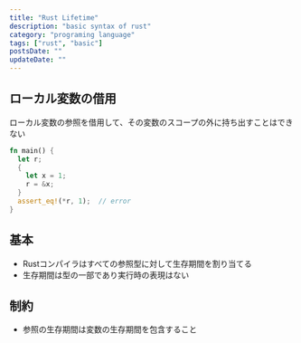 ```yaml
---
title: "Rust Lifetime"
description: "basic syntax of rust"
category: "programing language"
tags: ["rust", "basic"]
postsDate: ""
updateDate: ""
---
```


## ローカル変数の借用


ローカル変数の参照を借用して、その変数のスコープの外に持ち出すことはできない
```rust
fn main() {
  let r;
  {
    let x = 1;
    r = &x;
  }
  assert_eq!(*r, 1);  // error
}
```




## 基本

- Rustコンパイラはすべての参照型に対して生存期間を割り当てる
- 生存期間は型の一部であり実行時の表現はない


## 制約

- 参照の生存期間は変数の生存期間を包含すること




